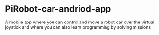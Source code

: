 # PiRobot-car-andriod-app
A mobile app where you can control and move a robot car over the virtual joystick and where you can also learn programming by solving missions
